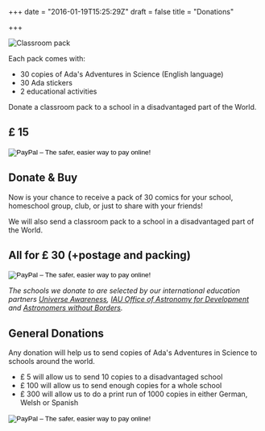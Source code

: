 +++
date = "2016-01-19T15:25:29Z"
draft = false
title = "Donations"

+++

![Classroom pack](/media/classroom_pack.jpg)

Each pack comes with:

- 30 copies of Ada's Adventures in Science (English language)
- 30 Ada stickers
- 2 educational activities

Donate a classroom pack to a school in a disadvantaged part of the World.

## &pound; 15

<form action="https://www.paypal.com/cgi-bin/webscr" method="post" target="_top">
<input type="hidden" name="cmd" value="_s-xclick">
<input type="hidden" name="hosted_button_id" value="AN2YRF8LSCK8Q">
<input type="image" src="https://www.paypalobjects.com/en_US/GB/i/btn/btn_donateCC_LG.gif" border="0" name="submit" alt="PayPal – The safer, easier way to pay online!">
<img alt="" border="0" src="https://www.paypalobjects.com/en_GB/i/scr/pixel.gif" width="1" height="1">
</form>

## Donate &amp; Buy

Now is your chance to receive a pack of 30 comics for your school, homeschool group, club, or just to share with your friends!

We will also send a classroom pack to a school in a disadvantaged part of the World.

## All for &pound; 30 (+postage and packing)

<form action="https://www.paypal.com/cgi-bin/webscr" method="post" target="_top">
<input type="hidden" name="cmd" value="_s-xclick">
<input type="hidden" name="hosted_button_id" value="XEE4QWXDGYAJA">
<input type="image" src="https://www.paypalobjects.com/en_US/GB/i/btn/btn_buynowCC_LG.gif" border="0" name="submit" alt="PayPal – The safer, easier way to pay online!">
<img alt="" border="0" src="https://www.paypalobjects.com/en_GB/i/scr/pixel.gif" width="1" height="1">
</form>

*The schools we donate to are selected by our international education partners [Universe Awareness](http://unawe.org), [IAU Office of Astronomy for Development](http://www.astro4dev.org) and [Astronomers without Borders](http://astronomerswithoutborders.org).*

## General Donations

Any donation will help us to send copies of Ada's Adventures in Science to schools around the world.

- &pound; 5 will allow us to send 10 copies to a disadvantaged school
- &pound; 100 will allow us to send enough copies for a whole school
- &pound; 300 will allow us to do a print run of 1000 copies in either German, Welsh or Spanish

<form action="https://www.paypal.com/cgi-bin/webscr" method="post" target="_top">
<input type="hidden" name="cmd" value="_s-xclick">
<input type="hidden" name="hosted_button_id" value="CF2J3ABSPGGVN">
<input type="image" src="https://www.paypalobjects.com/en_US/GB/i/btn/btn_donateCC_LG.gif" border="0" name="submit" alt="PayPal – The safer, easier way to pay online!">
<img alt="" border="0" src="https://www.paypalobjects.com/en_GB/i/scr/pixel.gif" width="1" height="1">
</form>

